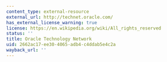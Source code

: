 ```yaml
---
content_type: external-resource
external_url: http://technet.oracle.com/
has_external_license_warning: true
license: https://en.wikipedia.org/wiki/All_rights_reserved
status: ''
title: Oracle Technology Network
uid: 2662ac17-ee30-4065-adb4-c4ddab5e4c2a
wayback_url: ''
---
```

